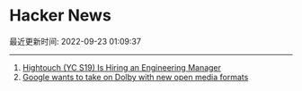 # Hacker News

最近更新时间: 2022-09-23 01:09:37

--- 
1. [Hightouch (YC S19) Is Hiring an Engineering Manager](https://boards.greenhouse.io/hightouch/jobs/4580317004) 
2. [Google wants to take on Dolby with new open media formats](https://www.protocol.com/entertainment/google-dolby-atmos-vision-project-caviar) 
